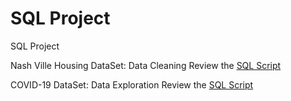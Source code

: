 # SQL Project
SQL Project

Nash Ville Housing DataSet: Data Cleaning
Review the [SQL Script](https://github.com/surabhichandran/SQL-Project/edit/main/Data-Cleaning_SQL.sql)

COVID-19 DataSet: Data Exploration
Review the [SQL Script](https://github.com/surabhichandran/SQL-Project/edit/main/Data-Exploration_SQL.sql)
